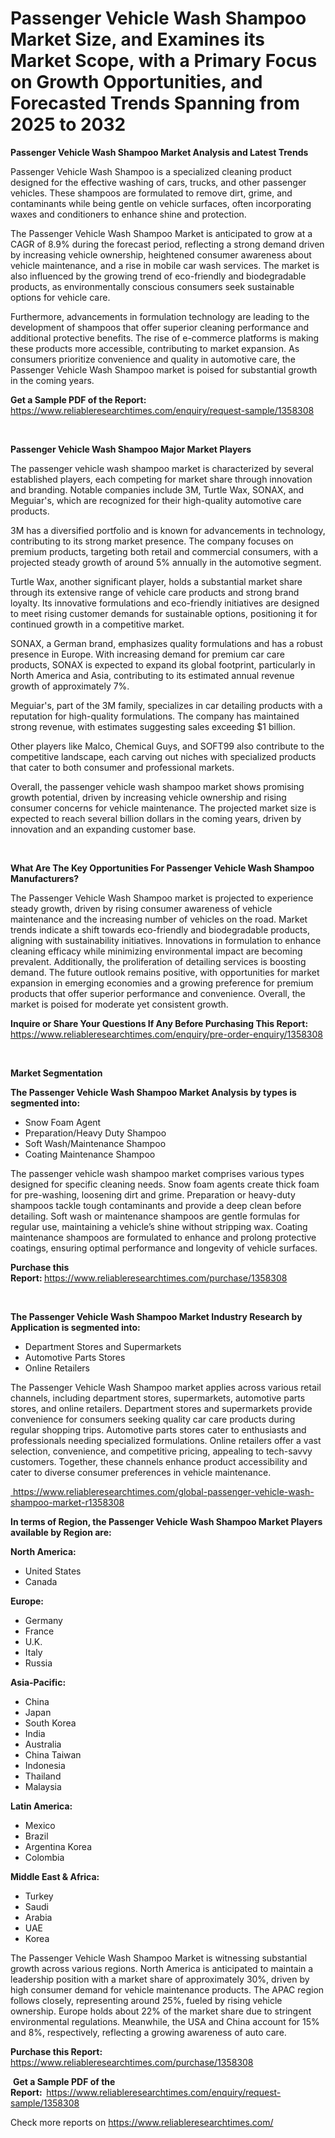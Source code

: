 <p><h1>Passenger Vehicle Wash Shampoo Market Size, and Examines its Market Scope, with a Primary Focus on Growth Opportunities, and Forecasted Trends Spanning from 2025 to 2032</h1></p><p><strong>Passenger Vehicle Wash Shampoo Market Analysis and Latest Trends</strong></p>
<p><p>Passenger Vehicle Wash Shampoo is a specialized cleaning product designed for the effective washing of cars, trucks, and other passenger vehicles. These shampoos are formulated to remove dirt, grime, and contaminants while being gentle on vehicle surfaces, often incorporating waxes and conditioners to enhance shine and protection.</p><p>The Passenger Vehicle Wash Shampoo Market is anticipated to grow at a CAGR of 8.9% during the forecast period, reflecting a strong demand driven by increasing vehicle ownership, heightened consumer awareness about vehicle maintenance, and a rise in mobile car wash services. The market is also influenced by the growing trend of eco-friendly and biodegradable products, as environmentally conscious consumers seek sustainable options for vehicle care. </p><p>Furthermore, advancements in formulation technology are leading to the development of shampoos that offer superior cleaning performance and additional protective benefits. The rise of e-commerce platforms is making these products more accessible, contributing to market expansion. As consumers prioritize convenience and quality in automotive care, the Passenger Vehicle Wash Shampoo market is poised for substantial growth in the coming years.</p></p>
<p><strong>Get a Sample PDF of the Report:&nbsp;</strong> <a href="https://www.reliableresearchtimes.com/enquiry/request-sample/1358308?utm_campaign=2515&utm_medium=2&utm_source=Github&utm_content=ia&utm_term=28022025&utm_id=passenger-vehicle-wash-shampoo">https://www.reliableresearchtimes.com/enquiry/request-sample/1358308</a></p>
<p>&nbsp;</p>
<p><strong>Passenger Vehicle Wash Shampoo Major Market Players</strong></p>
<p><p>The passenger vehicle wash shampoo market is characterized by several established players, each competing for market share through innovation and branding. Notable companies include 3M, Turtle Wax, SONAX, and Meguiar's, which are recognized for their high-quality automotive care products.</p><p>3M has a diversified portfolio and is known for advancements in technology, contributing to its strong market presence. The company focuses on premium products, targeting both retail and commercial consumers, with a projected steady growth of around 5% annually in the automotive segment.</p><p>Turtle Wax, another significant player, holds a substantial market share through its extensive range of vehicle care products and strong brand loyalty. Its innovative formulations and eco-friendly initiatives are designed to meet rising customer demands for sustainable options, positioning it for continued growth in a competitive market.</p><p>SONAX, a German brand, emphasizes quality formulations and has a robust presence in Europe. With increasing demand for premium car care products, SONAX is expected to expand its global footprint, particularly in North America and Asia, contributing to its estimated annual revenue growth of approximately 7%.</p><p>Meguiar's, part of the 3M family, specializes in car detailing products with a reputation for high-quality formulations. The company has maintained strong revenue, with estimates suggesting sales exceeding $1 billion. </p><p>Other players like Malco, Chemical Guys, and SOFT99 also contribute to the competitive landscape, each carving out niches with specialized products that cater to both consumer and professional markets.</p><p>Overall, the passenger vehicle wash shampoo market shows promising growth potential, driven by increasing vehicle ownership and rising consumer concerns for vehicle maintenance. The projected market size is expected to reach several billion dollars in the coming years, driven by innovation and an expanding customer base.</p></p>
<p>&nbsp;</p>
<p><strong>What Are The Key Opportunities For Passenger Vehicle Wash Shampoo Manufacturers?</strong></p>
<p><p>The Passenger Vehicle Wash Shampoo market is projected to experience steady growth, driven by rising consumer awareness of vehicle maintenance and the increasing number of vehicles on the road. Market trends indicate a shift towards eco-friendly and biodegradable products, aligning with sustainability initiatives. Innovations in formulation to enhance cleaning efficacy while minimizing environmental impact are becoming prevalent. Additionally, the proliferation of detailing services is boosting demand. The future outlook remains positive, with opportunities for market expansion in emerging economies and a growing preference for premium products that offer superior performance and convenience. Overall, the market is poised for moderate yet consistent growth.</p></p>
<p><strong>Inquire or Share Your Questions If Any Before Purchasing This Report:</strong> <a href="https://www.reliableresearchtimes.com/enquiry/pre-order-enquiry/1358308?utm_campaign=2515&utm_medium=2&utm_source=Github&utm_content=ia&utm_term=28022025&utm_id=passenger-vehicle-wash-shampoo">https://www.reliableresearchtimes.com/enquiry/pre-order-enquiry/1358308</a></p>
<p>&nbsp;</p>
<p><strong>Market Segmentation</strong></p>
<p><strong>The Passenger Vehicle Wash Shampoo Market Analysis by types is segmented into:</strong></p>
<p><ul><li>Snow Foam Agent</li><li>Preparation/Heavy Duty Shampoo</li><li>Soft Wash/Maintenance Shampoo</li><li>Coating Maintenance Shampoo</li></ul></p>
<p><p>The passenger vehicle wash shampoo market comprises various types designed for specific cleaning needs. Snow foam agents create thick foam for pre-washing, loosening dirt and grime. Preparation or heavy-duty shampoos tackle tough contaminants and provide a deep clean before detailing. Soft wash or maintenance shampoos are gentle formulas for regular use, maintaining a vehicle’s shine without stripping wax. Coating maintenance shampoos are formulated to enhance and prolong protective coatings, ensuring optimal performance and longevity of vehicle surfaces.</p></p>
<p><strong>Purchase this Report:&nbsp;</strong><a href="https://www.reliableresearchtimes.com/purchase/1358308?utm_campaign=2515&utm_medium=2&utm_source=Github&utm_content=ia&utm_term=28022025&utm_id=passenger-vehicle-wash-shampoo">https://www.reliableresearchtimes.com/purchase/1358308</a></p>
<p>&nbsp;</p>
<p><strong>The Passenger Vehicle Wash Shampoo Market Industry Research by Application is segmented into:</strong></p>
<p><ul><li>Department Stores and Supermarkets</li><li>Automotive Parts Stores</li><li>Online Retailers</li></ul></p>
<p><p>The Passenger Vehicle Wash Shampoo market applies across various retail channels, including department stores, supermarkets, automotive parts stores, and online retailers. Department stores and supermarkets provide convenience for consumers seeking quality car care products during regular shopping trips. Automotive parts stores cater to enthusiasts and professionals needing specialized formulations. Online retailers offer a vast selection, convenience, and competitive pricing, appealing to tech-savvy customers. Together, these channels enhance product accessibility and cater to diverse consumer preferences in vehicle maintenance.</p></p>
<p><a href="https://www.reliableresearchtimes.com/global-passenger-vehicle-wash-shampoo-market-r1358308?utm_campaign=2515&utm_medium=2&utm_source=Github&utm_content=ia&utm_term=28022025&utm_id=passenger-vehicle-wash-shampoo">&nbsp;https://www.reliableresearchtimes.com/global-passenger-vehicle-wash-shampoo-market-r1358308</a></p>
<p><strong>In terms of Region, the Passenger Vehicle Wash Shampoo Market Players available by Region are:</strong></p>
<p>
    <p> <strong> North America: </strong>
        <ul>
            <li>United States</li>
            <li>Canada</li>
        </ul>
        </p> 
    <p> <strong> Europe: </strong>
        <ul>
            <li>Germany</li>
            <li>France</li>
            <li>U.K.</li>
            <li>Italy</li>
            <li>Russia</li>
        </ul>
        </p> 
    <p> <strong> Asia-Pacific: </strong>
        <ul>
            <li>China</li>
            <li>Japan</li>
            <li>South Korea</li>
            <li>India</li>
            <li>Australia</li>
            <li>China Taiwan</li>
            <li>Indonesia</li>
            <li>Thailand</li>
            <li>Malaysia</li>
        </ul>
        </p> 
    <p> <strong> Latin America: </strong>
        <ul>
            <li>Mexico</li>
            <li>Brazil</li>
            <li>Argentina Korea</li>
            <li>Colombia</li>
        </ul>
        </p> 
    <p> <strong> Middle East & Africa: </strong>
        <ul>
            <li>Turkey</li>
            <li>Saudi</li>
            <li>Arabia</li>
            <li>UAE</li>
            <li>Korea</li>
        </ul>
    </p>
    </p>
<p><p>The Passenger Vehicle Wash Shampoo Market is witnessing substantial growth across various regions. North America is anticipated to maintain a leadership position with a market share of approximately 30%, driven by high consumer demand for vehicle maintenance products. The APAC region follows closely, representing around 25%, fueled by rising vehicle ownership. Europe holds about 22% of the market share due to stringent environmental regulations. Meanwhile, the USA and China account for 15% and 8%, respectively, reflecting a growing awareness of auto care.</p></p>
<p><strong>Purchase this Report: </strong><a href="https://www.reliableresearchtimes.com/purchase/1358308?utm_campaign=2515&utm_medium=2&utm_source=Github&utm_content=ia&utm_term=28022025&utm_id=passenger-vehicle-wash-shampoo">https://www.reliableresearchtimes.com/purchase/1358308</a></p>
<p>&nbsp;<strong>Get a Sample PDF of the Report:&nbsp;&nbsp;</strong><a href="https://www.reliableresearchtimes.com/enquiry/request-sample/1358308?utm_campaign=2515&utm_medium=2&utm_source=Github&utm_content=ia&utm_term=28022025&utm_id=passenger-vehicle-wash-shampoo">https://www.reliableresearchtimes.com/enquiry/request-sample/1358308</a></p>
<p><strong></strong></p>
<p>Check more reports on <a href="https://www.reliableresearchtimes.com/?utm_campaign=2515&utm_medium=2&utm_source=Github&utm_content=ia&utm_term=28022025&utm_id=passenger-vehicle-wash-shampoo">https://www.reliableresearchtimes.com/</a></p>